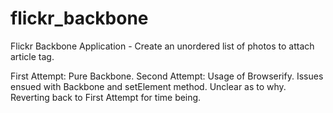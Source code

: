 # flickr_backbone
Flickr Backbone Application - Create an unordered list of photos to attach article tag.

First Attempt: Pure Backbone.
Second Attempt: Usage of Browserify. Issues ensued with Backbone and setElement method. Unclear as to why. Reverting back to First Attempt for time being.

